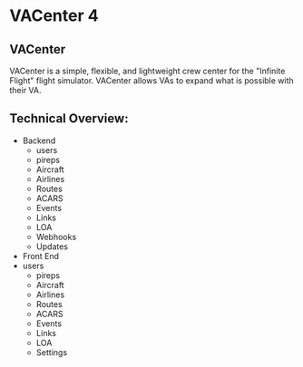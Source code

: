 # VACenter 4

## VACenter

VACenter is a simple, flexible, and lightweight crew center for the "Infinite Flight" flight simulator. VACenter allows VAs to expand what is possible with their VA.

## Technical Overview:

- Backend
    - users
    - pireps
    - Aircraft
    - Airlines    
    - Routes
    - ACARS
    - Events
    - Links
    - LOA
    - Webhooks
    - Updates
- Front End
- users
    - pireps
    - Aircraft
    - Airlines    
    - Routes
    - ACARS
    - Events
    - Links
    - LOA
    - Settings